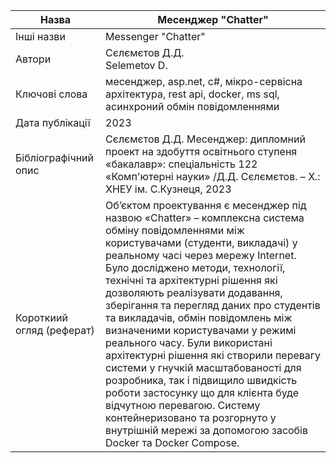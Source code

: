 | Назва | Месенджер "Chatter" |
|-------|-------|
| Інші назви| Messenger "Chatter" |
| Автори | Сєлємєтов Д.Д. <br> Selemetov D. |
| Ключові слова | месенджер, asp.net, c#, мікро-сервісна архітектура, rest api, docker, ms sql, асинхроний обмін повідомленнями |
| Дата публікації | 2023 |
| Бібліографічний опис | Сєлємєтов Д.Д.   Месенджер: дипломний проект  на здобуття освітнього ступеня «бакалавр»: спеціальність 122 «Комп'ютерні науки» /Д.Д. Сєлємєтов. – Х.: ХНЕУ ім. С.Кузнеця, 2023 |
| Короткиий огляд (реферат)| Об’єктом проектування є месенджер під назвою «Chatter» – комплексна система обміну повідомленнями між користувачами (студенти, викладачі) у реальному часі через мережу Internet. Було досліджено методи, технології, технічні та архітектурні рішення які дозволяють реалізувати додавання, зберігання та перегляд даних про студентів та викладачів, обмін повідомлень між визначеними користувачами у режимі реального часу. Були використані архітектурні рішення які створили перевагу системи у гнучкій масштабованості для розробника, так і підвищило швидкість роботи застосунку що для клієнта буде відчутною перевагою. Систему контейнеризовано та розгорнуто у внутрішній мережі за допомогою засобів Docker та Docker Compose. |